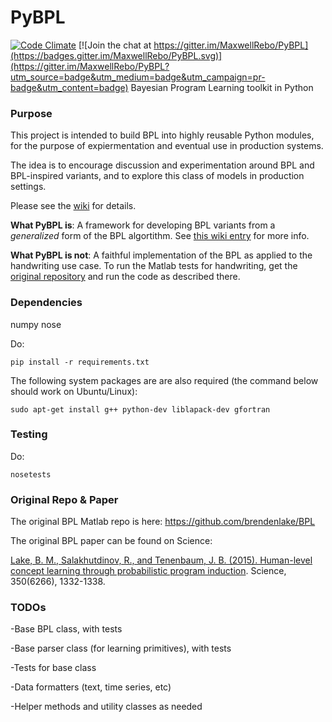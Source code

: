 # PyBPL
[![Code Climate](https://codeclimate.com/github/MaxwellRebo/PyBPL/badges/gpa.svg)](https://codeclimate.com/github/MaxwellRebo/PyBPL)
[![Join the chat at https://gitter.im/MaxwellRebo/PyBPL](https://badges.gitter.im/MaxwellRebo/PyBPL.svg)](https://gitter.im/MaxwellRebo/PyBPL?utm_source=badge&utm_medium=badge&utm_campaign=pr-badge&utm_content=badge)
Bayesian Program Learning toolkit in Python

### Purpose

This project is intended to build BPL into highly reusable Python modules, for the purpose of expiermentation and eventual use in production systems. 

The idea is to encourage discussion and experimentation around BPL and BPL-inspired variants, and to explore this class of models in production settings.

Please see the [wiki](https://github.com/MaxwellRebo/PyBPL/wiki) for details.

**What PyBPL is**: A framework for developing BPL variants from a *generalized* form of the BPL algortithm. See [this wiki entry](https://github.com/MaxwellRebo/PyBPL/wiki/Generalizing-BPL) for more info.

**What PyBPL is not**: A faithful implementation of the BPL as applied to the handwriting use case. To run the Matlab tests for handwriting, get the [original repository](https://github.com/brendenlake/BPL) and run the code as described there.


### Dependencies
numpy
nose

Do:

```
pip install -r requirements.txt
```

The following system packages are are also required (the command below should work on Ubuntu/Linux):

`sudo apt-get install g++ python-dev liblapack-dev gfortran`

### Testing

Do:
```
nosetests
```

### Original Repo & Paper
The original BPL Matlab repo is here: https://github.com/brendenlake/BPL

The original BPL paper can be found on Science:

[Lake, B. M., Salakhutdinov, R., and Tenenbaum, J. B. (2015). Human-level concept learning through probabilistic program induction](http://www.sciencemag.org/content/350/6266/1332.abstract). Science, 350(6266), 1332-1338.


### TODOs
-Base BPL class, with tests

-Base parser class (for learning primitives), with tests

-Tests for base class

-Data formatters (text, time series, etc)

-Helper methods and utility classes as needed
